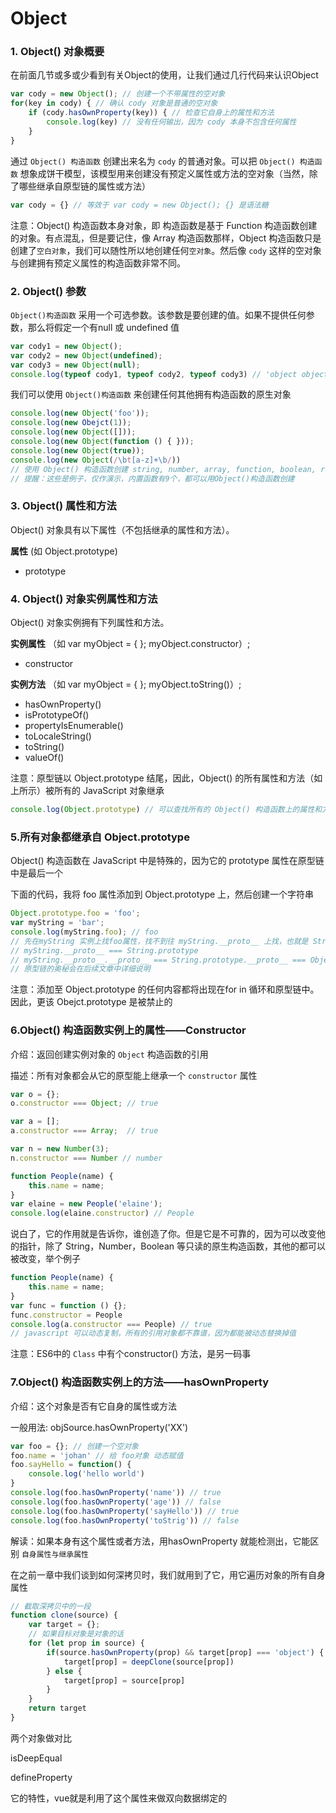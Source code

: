 # Object

### 1. Object() 对象概要

在前面几节或多或少看到有关Object的使用，让我们通过几行代码来认识Object

```javascript
var cody = new Object(); // 创建一个不带属性的空对象
for(key in cody) { // 确认 cody 对象是普通的空对象
    if (cody.hasOwnProperty(key)) { // 检查它自身上的属性和方法
        console.log(key) // 没有任何输出，因为 cody 本身不包含任何属性
    }
}
```

通过 `Object() 构造函数` 创建出来名为 `cody` 的普通对象。可以把 `Object() 构造函数` 想象成饼干模型，该模型用来创建没有预定义属性或方法的空对象（当然，除了哪些继承自原型链的属性或方法）

```javascript
var cody = {} // 等效于 var cody = new Object(); {} 是语法糖
```

注意：Object() 构造函数本身对象，即 构造函数是基于 Function 构造函数创建的对象。有点混乱，但是要记住，像 Array 构造函数那样，Object 构造函数只是创建了`空白对象`，我们可以随性所以地创建任何`空对象`。然后像 `cody` 这样的空对象与创建拥有预定义属性的构造函数非常不同。

### 2. Object() 参数

`Object()构造函数` 采用一个可选参数。该参数是要创建的值。如果不提供任何参数，那么将假定一个有null 或 undefined 值

```javascript
var cody1 = new Object();
var cody2 = new Object(undefined);
var cody3 = new Object(null);
console.log(typeof cody1, typeof cody2, typeof cody3) // 'object object object'
```

我们可以使用 `Object()构造函数` 来创建任何其他拥有构造函数的原生对象

```javascript
console.log(new Object('foo'));
console.log(new Obejct(1));
console.log(new Object([]));
console.log(new Object(function () { }));
console.log(new Object(true));
console.log(new Object(/\bt[a-z]+\b/))
// 使用 Object() 构造函数创建 string, number, array, function, boolean, regex 对象
// 提醒：这些是例子，仅作演示，内置函数有9个，都可以用Object()构造函数创建
```

### 3. Object() 属性和方法

Object() 对象具有以下属性（不包括继承的属性和方法）。

**属性** (如 Object.prototype)

- prototype

### 4. Object() 对象实例属性和方法

Object() 对象实例拥有下列属性和方法。

**实例属性** （如 var myObject = { }; myObject.constructor）;

- constructor

**实例方法** （如 var myObject = { }; myObject.toString()）;

- hasOwnProperty()
- isPrototypeOf()
- propertyIsEnumerable()
- toLocaleString()
- toString()
- valueOf()

注意：原型链以 Object.prototype 结尾，因此，Object() 的所有属性和方法（如上所示）被所有的 JavaScript 对象继承

```javascript
console.log(Object.prototype) // 可以查找所有的 Object() 构造函数上的属性和方法
```



### 5.所有对象都继承自 Object.prototype

Object() 构造函数在 JavaScript 中是特殊的，因为它的 prototype 属性在原型链中是最后一个

下面的代码，我将 foo 属性添加到 Object.prototype 上，然后创建一个字符串

```javascript
Object.prototype.foo = 'foo';
var myString = 'bar';
console.log(myString.foo); // foo
// 先在myString 实例上找foo属性，找不到往 myString.__proto__ 上找，也就是 String.prototype 上找，再找不到往 myString.__proto__.__proto__ 上找，也就是在 Object.prototype 上找
// myString.__proto__ === String.prototype
// myString.__proto__.__proto__ === String.prototype.__proto__ === Object.prototype
// 原型链的奥秘会在后续文章中详细说明
```

 注意：添加至 Object.prototype 的任何内容都将出现在for in 循环和原型链中。因此，更该 Obejct.prototype 是被禁止的

### 6.Object() 构造函数实例上的属性——Constructor

介绍：返回创建实例对象的 `Object` 构造函数的引用

描述：所有对象都会从它的原型能上继承一个 `constructor` 属性

```javascript
var o = {};
o.constructor === Object; // true

var a = [];
a.constructor === Array;  // true

var n = new Number(3);
n.constructor === Number // number

```

```javascript
function People(name) {
    this.name = name;
}
var elaine = new People('elaine');
console.log(elaine.constructor) // People
```

说白了，它的作用就是告诉你，谁创造了你。但是它是不可靠的，因为可以改变他的指针，除了 String，Number，Boolean 等只读的原生构造函数，其他的都可以被改变，举个例子

```javascript
function People(name) {
    this.name = name;
}
var func = function () {};
func.constructor = People
console.log(a.constructor === People) // true
// javascript 可以动态复制，所有的引用对象都不靠谱，因为都能被动态替换掉值
```

注意：ES6中的 `Class` 中有个constructor() 方法，是另一码事 



### 7.Object() 构造函数实例上的方法——hasOwnProperty

介绍：这个对象是否有它自身的属性或方法

一般用法: objSource.hasOwnProperty('XX')

```javascript
var foo = {}; // 创建一个空对象
foo.name = 'johan' // 给 foo对象 动态赋值
foo.sayHello = function() {
    console.log('hello world')
}
console.log(foo.hasOwnProperty('name')) // true
console.log(foo.hasOwnProperty('age')) // false
console.log(foo.hasOwnProperty('sayHello')) // true
console.log(foo.hasOwnProperty('toStrig')) // false
```

解读：如果本身有这个属性或者方法，用hasOwnProperty 就能检测出，它能区别 `自身属性与继承属性`

在之前一章中我们谈到如何深拷贝时，我们就用到了它，用它遍历对象的所有自身属性

```javascript
// 截取深拷贝中的一段
function clone(source) {
    var target = {};
    // 如果目标对象是对象的话
    for (let prop in source) {
        if(source.hasOwnProperty(prop) && target[prop] === 'object') {
            target[prop] = deepClone(source[prop])
        } else {
            target[prop] = source[prop]
        }
    }
    return target
}
```









两个对象做对比

isDeepEqual





defineProperty

它的特性，vue就是利用了这个属性来做双向数据绑定的